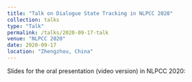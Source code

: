 ```yaml
---
title: "Talk on Dialogue State Tracking in NLPCC 2020"
collection: talks
type: "Talk"
permalink: /talks/2020-09-17-talk
venue: "NLPCC 2020"
date: 2020-09-17
location: "Zhengzhou, China"
---
```


Slides for the oral presentation (video version) in NLPCC 2020:

<object data="{{ site.baseurl }}/files/talk-nlpcc2020.pdf" width="1000" height="1000" type='application/pdf'/>